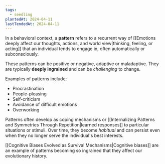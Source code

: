 ```yaml
---
tags:
  - seedling
plantedAt: 2024-04-11
lastTendedAt: 2024-04-11
---
```

In a behavioral context, a **pattern** refers to a recurrent way of [[Emotions deeply affect our thoughts, actions, and world view|thinking, feeling, or acting]] that an individual tends to engage in, often automatically or subconsciously.

These patterns can be positive or negative, adaptive or maladaptive. They are typically **deeply ingrained** and can be *challenging* to change.

Examples of patterns include:

- Procrastination
- People-pleasing
- Self-criticism
- Avoidance of difficult emotions
- Overworking

Patterns often develop as coping mechanisms or [[Internalizing Patterns and Symmetries Through Repetition|learned responses]] to particular situations or stimuli. Over time, they become *habitual* and can persist even when they no longer serve the individual's best interests.

[[Cognitive Biases Evolved as Survival Mechanisms|Cognitive biases]] are an example of patterns becoming so ingrained that they affect our evolutionary history.
